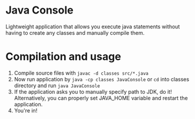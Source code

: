 # Java Console
Lightweight application that allows you execute java statements without having to create any classes and manually compile them.
# Compilation and usage
1. Compile source files with `javac -d classes src/*.java`
2. Now run application by `java -cp classes JavaConsole` or `cd` into classes directory and run `java JavaConsole`
3. If the application asks you to manually specify path to JDK, do it! Alternatively, you can properly set JAVA_HOME variable and restart the application.
4. You're in!
